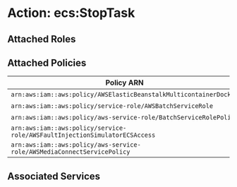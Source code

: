 # Action: ecs:StopTask

## Attached Roles

## Attached Policies

| Policy ARN | Policy Name |
|------------|-------------|
| `arn:aws:iam::aws:policy/AWSElasticBeanstalkMulticontainerDocker` | [AWSElasticBeanstalkMulticontainerDocker](../policies.md#awselasticbeanstalkmulticontainerdocker) |
| `arn:aws:iam::aws:policy/service-role/AWSBatchServiceRole` | [AWSBatchServiceRole](../policies.md#awsbatchservicerole) |
| `arn:aws:iam::aws:policy/aws-service-role/BatchServiceRolePolicy` | [BatchServiceRolePolicy](../policies.md#batchservicerolepolicy) |
| `arn:aws:iam::aws:policy/service-role/AWSFaultInjectionSimulatorECSAccess` | [AWSFaultInjectionSimulatorECSAccess](../policies.md#awsfaultinjectionsimulatorecsaccess) |
| `arn:aws:iam::aws:policy/aws-service-role/AWSMediaConnectServicePolicy` | [AWSMediaConnectServicePolicy](../policies.md#awsmediaconnectservicepolicy) |

## Associated Services

